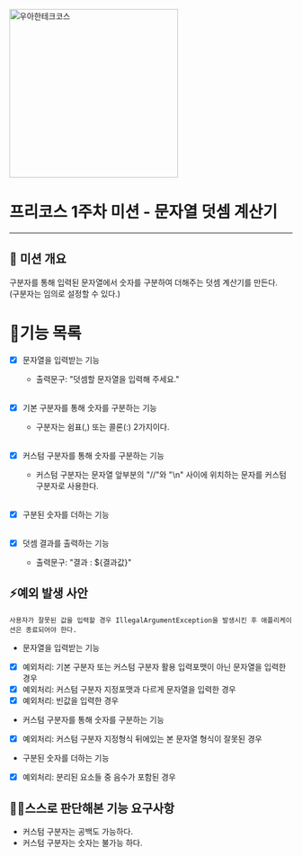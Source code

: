 
<p>
    <img src="https://github.com/user-attachments/assets/c811c2be-923e-4134-a7d4-56bd12198910" alt="우아한테크코스" width="300px">
</p>

# 프리코스 1주차 미션 - 문자열 덧셈 계산기

---

##  💪 미션 개요
구분자를 통해 입력된 문자열에서 숫자를 구분하여 더해주는 덧셈 계산기를 만든다. <br>
(구분자는 임의로 설정할 수 있다.)

# 📝기능 목록

- [x] 문자열을 입력받는 기능
   - 출력문구: "덧셈할 문자열을 입력해 주세요."<br><br>
  
- [x] 기본 구분자를 통해 숫자를 구분하는 기능
   - 구분자는 쉼표(,) 또는 콜론(:) 2가지이다.<br><br>

- [x] 커스텀 구분자를 통해 숫자를 구분하는 기능
   - 커스텀 구분자는 문자열 앞부분의 "//"와 "\n" 사이에 위치하는 문자를 커스텀 구분자로 사용한다.<br><br>

- [x] 구분된 숫자를 더하는 기능<br><br>

- [x] 덧셈 결과를 출력하는 기능
   - 출력문구: "결과 : ${결과값}"

   
## ⚡예외 발생 사안
`사용자가 잘못된 값을 입력할 경우 IllegalArgumentException을 발생시킨 후 애플리케이션은 종료되어야 한다.`

- 문자열을 입력받는 기능
- [x] 예외처리: 기본 구분자 또는 커스텀 구분자 활용 입력포맷이 아닌 문자열을 입력한 경우
- [x] 예외처리: 커스텀 구분자 지정포맷과 다르게 문자열을 입력한 경우
- [x] 예외처리: 빈값을 입력한 경우

- 커스텀 구분자를 통해 숫자를 구분하는 기능
- [x] 예외처리: 커스텀 구분자 지정형식 뒤에있는 본 문자열 형식이 잘못된 경우

- 구분된 숫자를 더하는 기능
- [x] 예외처리: 분리된 요소들 중 음수가 포함된 경우


## 🙋‍♂️스스로 판단해본 기능 요구사항
- 커스텀 구분자는 공백도 가능하다.
- 커스텀 구분자는 숫자는 불가능 하다.
